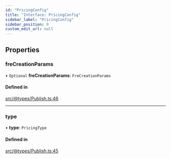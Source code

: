 ```yaml
---
id: "PricingConfig"
title: "Interface: PricingConfig"
sidebar_label: "PricingConfig"
sidebar_position: 0
custom_edit_url: null
---
```


## Properties

### freCreationParams

• `Optional` **freCreationParams**: `FreCreationParams`

#### Defined in

[src/@types/Publish.ts:46](https://github.com/deltaDAO/nautilus/blob/ef5e766/src/@types/Publish.ts#L46)

___

### type

• **type**: `PricingType`

#### Defined in

[src/@types/Publish.ts:45](https://github.com/deltaDAO/nautilus/blob/ef5e766/src/@types/Publish.ts#L45)
